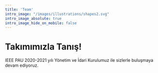 ```yaml
---
title: 'Team'
intro_image: "/images/illustrations/shapes2.svg"
intro_image_absolute: true
intro_image_hide_on_mobile: false
---
```


# Takımımızla Tanış!


IEEE PAU 2020-2021 yılı Yönetim ve İdari Kurulumuz ile sizlerle buluşmaya devam ediyoruz.
